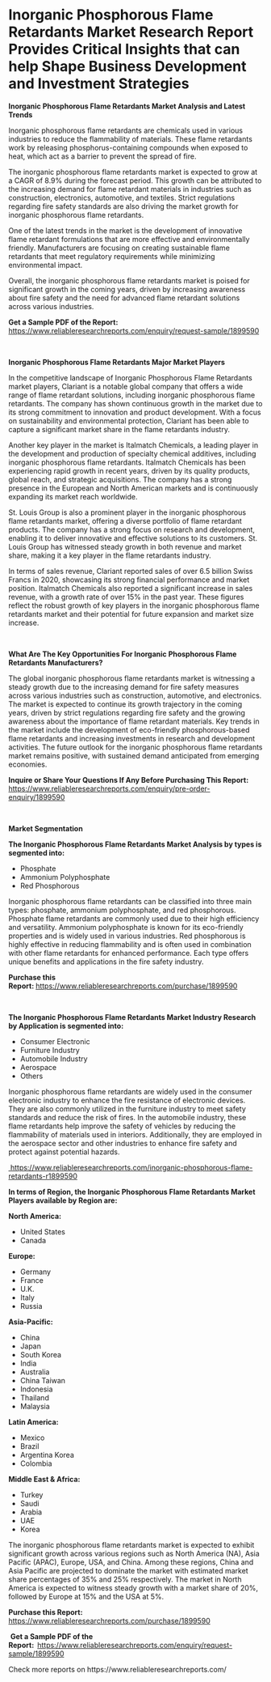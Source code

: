 <p><h1>Inorganic Phosphorous Flame Retardants Market Research Report Provides Critical Insights that can help Shape Business Development and Investment Strategies</h1></p><p><strong>Inorganic Phosphorous Flame Retardants Market Analysis and Latest Trends</strong></p>
<p><p>Inorganic phosphorous flame retardants are chemicals used in various industries to reduce the flammability of materials. These flame retardants work by releasing phosphorus-containing compounds when exposed to heat, which act as a barrier to prevent the spread of fire.</p><p>The inorganic phosphorous flame retardants market is expected to grow at a CAGR of 8.9% during the forecast period. This growth can be attributed to the increasing demand for flame retardant materials in industries such as construction, electronics, automotive, and textiles. Strict regulations regarding fire safety standards are also driving the market growth for inorganic phosphorous flame retardants.</p><p>One of the latest trends in the market is the development of innovative flame retardant formulations that are more effective and environmentally friendly. Manufacturers are focusing on creating sustainable flame retardants that meet regulatory requirements while minimizing environmental impact.</p><p>Overall, the inorganic phosphorous flame retardants market is poised for significant growth in the coming years, driven by increasing awareness about fire safety and the need for advanced flame retardant solutions across various industries.</p></p>
<p><strong>Get a Sample PDF of the Report:&nbsp;</strong> <a href="https://www.reliableresearchreports.com/enquiry/request-sample/1899590">https://www.reliableresearchreports.com/enquiry/request-sample/1899590</a></p>
<p>&nbsp;</p>
<p><strong>Inorganic Phosphorous Flame Retardants Major Market Players</strong></p>
<p><p>In the competitive landscape of Inorganic Phosphorous Flame Retardants market players, Clariant is a notable global company that offers a wide range of flame retardant solutions, including inorganic phosphorous flame retardants. The company has shown continuous growth in the market due to its strong commitment to innovation and product development. With a focus on sustainability and environmental protection, Clariant has been able to capture a significant market share in the flame retardants industry.</p><p>Another key player in the market is Italmatch Chemicals, a leading player in the development and production of specialty chemical additives, including inorganic phosphorous flame retardants. Italmatch Chemicals has been experiencing rapid growth in recent years, driven by its quality products, global reach, and strategic acquisitions. The company has a strong presence in the European and North American markets and is continuously expanding its market reach worldwide.</p><p>St. Louis Group is also a prominent player in the inorganic phosphorous flame retardants market, offering a diverse portfolio of flame retardant products. The company has a strong focus on research and development, enabling it to deliver innovative and effective solutions to its customers. St. Louis Group has witnessed steady growth in both revenue and market share, making it a key player in the flame retardants industry.</p><p>In terms of sales revenue, Clariant reported sales of over 6.5 billion Swiss Francs in 2020, showcasing its strong financial performance and market position. Italmatch Chemicals also reported a significant increase in sales revenue, with a growth rate of over 15% in the past year. These figures reflect the robust growth of key players in the inorganic phosphorous flame retardants market and their potential for future expansion and market size increase.</p></p>
<p>&nbsp;</p>
<p><strong>What Are The Key Opportunities For Inorganic Phosphorous Flame Retardants Manufacturers?</strong></p>
<p><p>The global inorganic phosphorous flame retardants market is witnessing a steady growth due to the increasing demand for fire safety measures across various industries such as construction, automotive, and electronics. The market is expected to continue its growth trajectory in the coming years, driven by strict regulations regarding fire safety and the growing awareness about the importance of flame retardant materials. Key trends in the market include the development of eco-friendly phosphorous-based flame retardants and increasing investments in research and development activities. The future outlook for the inorganic phosphorous flame retardants market remains positive, with sustained demand anticipated from emerging economies.</p></p>
<p><strong>Inquire or Share Your Questions If Any Before Purchasing This Report:</strong> <a href="https://www.reliableresearchreports.com/enquiry/pre-order-enquiry/1899590">https://www.reliableresearchreports.com/enquiry/pre-order-enquiry/1899590</a></p>
<p>&nbsp;</p>
<p><strong>Market Segmentation</strong></p>
<p><strong>The Inorganic Phosphorous Flame Retardants Market Analysis by types is segmented into:</strong></p>
<p><ul><li>Phosphate</li><li>Ammonium Polyphosphate</li><li>Red Phosphorous</li></ul></p>
<p><p>Inorganic phosphorous flame retardants can be classified into three main types: phosphate, ammonium polyphosphate, and red phosphorous. Phosphate flame retardants are commonly used due to their high efficiency and versatility. Ammonium polyphosphate is known for its eco-friendly properties and is widely used in various industries. Red phosphorous is highly effective in reducing flammability and is often used in combination with other flame retardants for enhanced performance. Each type offers unique benefits and applications in the fire safety industry.</p></p>
<p><strong>Purchase this Report:&nbsp;</strong><a href="https://www.reliableresearchreports.com/purchase/1899590">https://www.reliableresearchreports.com/purchase/1899590</a></p>
<p>&nbsp;</p>
<p><strong>The Inorganic Phosphorous Flame Retardants Market Industry Research by Application is segmented into:</strong></p>
<p><ul><li>Consumer Electronic</li><li>Furniture Industry</li><li>Automobile Industry</li><li>Aerospace</li><li>Others</li></ul></p>
<p><p>Inorganic phosphorous flame retardants are widely used in the consumer electronic industry to enhance the fire resistance of electronic devices. They are also commonly utilized in the furniture industry to meet safety standards and reduce the risk of fires. In the automobile industry, these flame retardants help improve the safety of vehicles by reducing the flammability of materials used in interiors. Additionally, they are employed in the aerospace sector and other industries to enhance fire safety and protect against potential hazards.</p></p>
<p><a href="https://www.reliableresearchreports.com/inorganic-phosphorous-flame-retardants-r1899590">&nbsp;https://www.reliableresearchreports.com/inorganic-phosphorous-flame-retardants-r1899590</a></p>
<p><strong>In terms of Region, the Inorganic Phosphorous Flame Retardants Market Players available by Region are:</strong></p>
<p>
    <p> <strong> North America: </strong>
        <ul>
            <li>United States</li>
            <li>Canada</li>
        </ul>
        </p> 
    <p> <strong> Europe: </strong>
        <ul>
            <li>Germany</li>
            <li>France</li>
            <li>U.K.</li>
            <li>Italy</li>
            <li>Russia</li>
        </ul>
        </p> 
    <p> <strong> Asia-Pacific: </strong>
        <ul>
            <li>China</li>
            <li>Japan</li>
            <li>South Korea</li>
            <li>India</li>
            <li>Australia</li>
            <li>China Taiwan</li>
            <li>Indonesia</li>
            <li>Thailand</li>
            <li>Malaysia</li>
        </ul>
        </p> 
    <p> <strong> Latin America: </strong>
        <ul>
            <li>Mexico</li>
            <li>Brazil</li>
            <li>Argentina Korea</li>
            <li>Colombia</li>
        </ul>
        </p> 
    <p> <strong> Middle East & Africa: </strong>
        <ul>
            <li>Turkey</li>
            <li>Saudi</li>
            <li>Arabia</li>
            <li>UAE</li>
            <li>Korea</li>
        </ul>
    </p>
    </p>
<p><p>The inorganic phosphorous flame retardants market is expected to exhibit significant growth across various regions such as North America (NA), Asia Pacific (APAC), Europe, USA, and China. Among these regions, China and Asia Pacific are projected to dominate the market with estimated market share percentages of 35% and 25% respectively. The market in North America is expected to witness steady growth with a market share of 20%, followed by Europe at 15% and the USA at 5%.</p></p>
<p><strong>Purchase this Report: </strong><a href="https://www.reliableresearchreports.com/purchase/1899590">https://www.reliableresearchreports.com/purchase/1899590</a></p>
<p>&nbsp;<strong>Get a Sample PDF of the Report:&nbsp;&nbsp;</strong><a href="https://www.reliableresearchreports.com/enquiry/request-sample/1899590">https://www.reliableresearchreports.com/enquiry/request-sample/1899590</a></p>
<p><strong></strong></p>
<p>Check more reports on https://www.reliableresearchreports.com/</p>